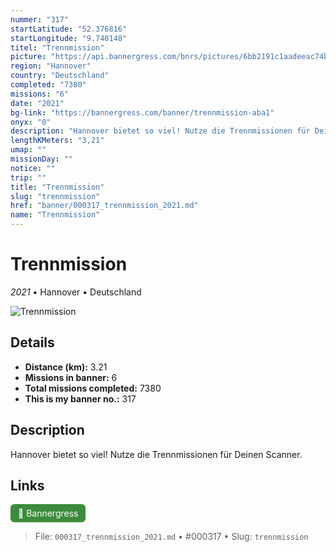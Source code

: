 ```yaml
---
nummer: "317"
startLatitude: "52.376816"
startLongitude: "9.740148"
titel: "Trennmission"
picture: "https://api.bannergress.com/bnrs/pictures/6bb2191c1aadeeac74b5f0b7cce734ae"
region: "Hannover"
country: "Deutschland"
completed: "7380"
missions: "6"
date: "2021"
bg-link: "https://bannergress.com/banner/trennmission-aba1"
onyx: "0"
description: "Hannover bietet so viel! Nutze die Trennmissionen für Deinen Scanner."
lengthKMeters: "3,21"
umap: ""
missionDay: ""
notice: ""
trip: ""
title: "Trennmission"
slug: "trennmission"
href: "banner/000317_trennmission_2021.md"
name: "Trennmission"
---
```

# Trennmission

*2021* • Hannover • Deutschland

![Trennmission](https://api.bannergress.com/bnrs/pictures/6bb2191c1aadeeac74b5f0b7cce734ae)



## Details
- **Distance (km):** 3.21
- **Missions in banner:** 6
- **Total missions completed:** 7380
- **This is my banner no.:** 317



## Description
Hannover bietet so viel! Nutze die Trennmissionen für Deinen Scanner.



## Links
<a href="https://bannergress.com/banner/trennmission-aba1" target="_blank" style="display:inline-block;margin-right:8px;padding:6px 12px;background:#3c8b3c;color:#fff;text-decoration:none;border-radius:6px;">🔗 Bannergress</a>



> File: `000317_trennmission_2021.md`
> • #000317
> • Slug: `trennmission`
